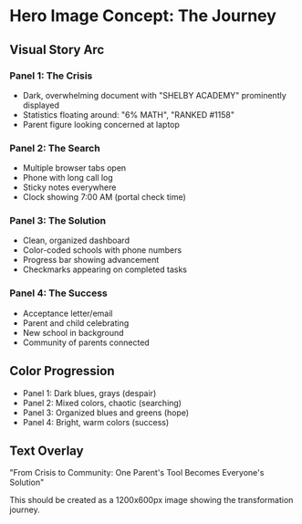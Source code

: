 # Hero Image Concept: The Journey

## Visual Story Arc

### Panel 1: The Crisis
- Dark, overwhelming document with "SHELBY ACADEMY" prominently displayed
- Statistics floating around: "6% MATH", "RANKED #1158"
- Parent figure looking concerned at laptop

### Panel 2: The Search
- Multiple browser tabs open
- Phone with long call log
- Sticky notes everywhere
- Clock showing 7:00 AM (portal check time)

### Panel 3: The Solution
- Clean, organized dashboard
- Color-coded schools with phone numbers
- Progress bar showing advancement
- Checkmarks appearing on completed tasks

### Panel 4: The Success
- Acceptance letter/email
- Parent and child celebrating
- New school in background
- Community of parents connected

## Color Progression
- Panel 1: Dark blues, grays (despair)
- Panel 2: Mixed colors, chaotic (searching)
- Panel 3: Organized blues and greens (hope)
- Panel 4: Bright, warm colors (success)

## Text Overlay
"From Crisis to Community: One Parent's Tool Becomes Everyone's Solution"

This should be created as a 1200x600px image showing the transformation journey.